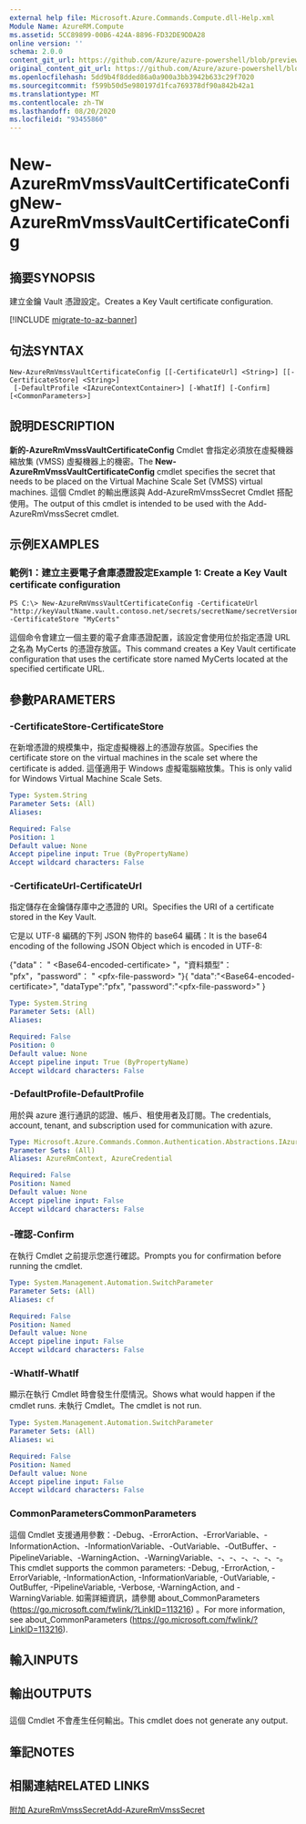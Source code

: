 ```yaml
---
external help file: Microsoft.Azure.Commands.Compute.dll-Help.xml
Module Name: AzureRM.Compute
ms.assetid: 5CC89899-00B6-424A-8896-FD32DE9DDA28
online version: ''
schema: 2.0.0
content_git_url: https://github.com/Azure/azure-powershell/blob/preview/src/ResourceManager/Compute/Stack/Commands.Compute/help/New-AzureRmVmssVaultCertificateConfig.md
original_content_git_url: https://github.com/Azure/azure-powershell/blob/preview/src/ResourceManager/Compute/Stack/Commands.Compute/help/New-AzureRmVmssVaultCertificateConfig.md
ms.openlocfilehash: 5dd9b4f8dded86a0a900a3bb3942b633c29f7020
ms.sourcegitcommit: f599b50d5e980197d1fca769378df90a842b42a1
ms.translationtype: MT
ms.contentlocale: zh-TW
ms.lasthandoff: 08/20/2020
ms.locfileid: "93455860"
---
```

# <span data-ttu-id="67efb-101">New-AzureRmVmssVaultCertificateConfig</span><span class="sxs-lookup"><span data-stu-id="67efb-101">New-AzureRmVmssVaultCertificateConfig</span></span>

## <span data-ttu-id="67efb-102">摘要</span><span class="sxs-lookup"><span data-stu-id="67efb-102">SYNOPSIS</span></span>
<span data-ttu-id="67efb-103">建立金鑰 Vault 憑證設定。</span><span class="sxs-lookup"><span data-stu-id="67efb-103">Creates a Key Vault certificate configuration.</span></span>

[!INCLUDE [migrate-to-az-banner](../../includes/migrate-to-az-banner.md)]

## <span data-ttu-id="67efb-104">句法</span><span class="sxs-lookup"><span data-stu-id="67efb-104">SYNTAX</span></span>

```
New-AzureRmVmssVaultCertificateConfig [[-CertificateUrl] <String>] [[-CertificateStore] <String>]
 [-DefaultProfile <IAzureContextContainer>] [-WhatIf] [-Confirm] [<CommonParameters>]
```

## <span data-ttu-id="67efb-105">說明</span><span class="sxs-lookup"><span data-stu-id="67efb-105">DESCRIPTION</span></span>
<span data-ttu-id="67efb-106">**新的-AzureRmVmssVaultCertificateConfig** Cmdlet 會指定必須放在虛擬機器縮放集 (VMSS) 虛擬機器上的機密。</span><span class="sxs-lookup"><span data-stu-id="67efb-106">The **New-AzureRmVmssVaultCertificateConfig** cmdlet specifies the secret that needs to be placed on the Virtual Machine Scale Set (VMSS) virtual machines.</span></span>
<span data-ttu-id="67efb-107">這個 Cmdlet 的輸出應該與 Add-AzureRmVmssSecret Cmdlet 搭配使用。</span><span class="sxs-lookup"><span data-stu-id="67efb-107">The output of this cmdlet is intended to be used with the Add-AzureRmVmssSecret cmdlet.</span></span>

## <span data-ttu-id="67efb-108">示例</span><span class="sxs-lookup"><span data-stu-id="67efb-108">EXAMPLES</span></span>

### <span data-ttu-id="67efb-109">範例1：建立主要電子倉庫憑證設定</span><span class="sxs-lookup"><span data-stu-id="67efb-109">Example 1: Create a Key Vault certificate configuration</span></span>
```
PS C:\> New-AzureRmVmssVaultCertificateConfig -CertificateUrl "http://keyVaultName.vault.contoso.net/secrets/secretName/secretVersion" -CertificateStore "MyCerts"
```

<span data-ttu-id="67efb-110">這個命令會建立一個主要的電子倉庫憑證配置，該設定會使用位於指定憑證 URL 之名為 MyCerts 的憑證存放區。</span><span class="sxs-lookup"><span data-stu-id="67efb-110">This command creates a Key Vault certificate configuration that uses the certificate store named MyCerts located at the specified certificate URL.</span></span>

## <span data-ttu-id="67efb-111">參數</span><span class="sxs-lookup"><span data-stu-id="67efb-111">PARAMETERS</span></span>

### <span data-ttu-id="67efb-112">-CertificateStore</span><span class="sxs-lookup"><span data-stu-id="67efb-112">-CertificateStore</span></span>
<span data-ttu-id="67efb-113">在新增憑證的規模集中，指定虛擬機器上的憑證存放區。</span><span class="sxs-lookup"><span data-stu-id="67efb-113">Specifies the certificate store on the virtual machines in the scale set where the certificate is added.</span></span>
<span data-ttu-id="67efb-114">這僅適用于 Windows 虛擬電腦縮放集。</span><span class="sxs-lookup"><span data-stu-id="67efb-114">This is only valid for Windows Virtual Machine Scale Sets.</span></span>

```yaml
Type: System.String
Parameter Sets: (All)
Aliases: 

Required: False
Position: 1
Default value: None
Accept pipeline input: True (ByPropertyName)
Accept wildcard characters: False
```

### <span data-ttu-id="67efb-115">-CertificateUrl</span><span class="sxs-lookup"><span data-stu-id="67efb-115">-CertificateUrl</span></span>
<span data-ttu-id="67efb-116">指定儲存在金鑰儲存庫中之憑證的 URI。</span><span class="sxs-lookup"><span data-stu-id="67efb-116">Specifies the URI of a certificate stored in the Key Vault.</span></span>

<span data-ttu-id="67efb-117">它是以 UTF-8 編碼的下列 JSON 物件的 base64 編碼：</span><span class="sxs-lookup"><span data-stu-id="67efb-117">It is the base64 encoding of the following JSON Object which is encoded in UTF-8:</span></span>


<span data-ttu-id="67efb-118">{"data"： " \<Base64-encoded-certificate\> "，"資料類型"： "pfx"，"password"： " \<pfx-file-password\> "}</span><span class="sxs-lookup"><span data-stu-id="67efb-118">{ "data":"\<Base64-encoded-certificate\>", "dataType":"pfx", "password":"\<pfx-file-password\>" }</span></span>

```yaml
Type: System.String
Parameter Sets: (All)
Aliases: 

Required: False
Position: 0
Default value: None
Accept pipeline input: True (ByPropertyName)
Accept wildcard characters: False
```

### <span data-ttu-id="67efb-119">-DefaultProfile</span><span class="sxs-lookup"><span data-stu-id="67efb-119">-DefaultProfile</span></span>
<span data-ttu-id="67efb-120">用於與 azure 進行通訊的認證、帳戶、租使用者及訂閱。</span><span class="sxs-lookup"><span data-stu-id="67efb-120">The credentials, account, tenant, and subscription used for communication with azure.</span></span>

```yaml
Type: Microsoft.Azure.Commands.Common.Authentication.Abstractions.IAzureContextContainer
Parameter Sets: (All)
Aliases: AzureRmContext, AzureCredential

Required: False
Position: Named
Default value: None
Accept pipeline input: False
Accept wildcard characters: False
```

### <span data-ttu-id="67efb-121">-確認</span><span class="sxs-lookup"><span data-stu-id="67efb-121">-Confirm</span></span>
<span data-ttu-id="67efb-122">在執行 Cmdlet 之前提示您進行確認。</span><span class="sxs-lookup"><span data-stu-id="67efb-122">Prompts you for confirmation before running the cmdlet.</span></span>

```yaml
Type: System.Management.Automation.SwitchParameter
Parameter Sets: (All)
Aliases: cf

Required: False
Position: Named
Default value: None
Accept pipeline input: False
Accept wildcard characters: False
```

### <span data-ttu-id="67efb-123">-WhatIf</span><span class="sxs-lookup"><span data-stu-id="67efb-123">-WhatIf</span></span>
<span data-ttu-id="67efb-124">顯示在執行 Cmdlet 時會發生什麼情況。</span><span class="sxs-lookup"><span data-stu-id="67efb-124">Shows what would happen if the cmdlet runs.</span></span> <span data-ttu-id="67efb-125">未執行 Cmdlet。</span><span class="sxs-lookup"><span data-stu-id="67efb-125">The cmdlet is not run.</span></span>

```yaml
Type: System.Management.Automation.SwitchParameter
Parameter Sets: (All)
Aliases: wi

Required: False
Position: Named
Default value: None
Accept pipeline input: False
Accept wildcard characters: False
```

### <span data-ttu-id="67efb-126">CommonParameters</span><span class="sxs-lookup"><span data-stu-id="67efb-126">CommonParameters</span></span>
<span data-ttu-id="67efb-127">這個 Cmdlet 支援通用參數：-Debug、-ErrorAction、-ErrorVariable、-InformationAction、-InformationVariable、-OutVariable、-OutBuffer、-PipelineVariable、-WarningAction、-WarningVariable、-、-、-、-、-、-。</span><span class="sxs-lookup"><span data-stu-id="67efb-127">This cmdlet supports the common parameters: -Debug, -ErrorAction, -ErrorVariable, -InformationAction, -InformationVariable, -OutVariable, -OutBuffer, -PipelineVariable, -Verbose, -WarningAction, and -WarningVariable.</span></span> <span data-ttu-id="67efb-128">如需詳細資訊，請參閱 about_CommonParameters (https://go.microsoft.com/fwlink/?LinkID=113216) 。</span><span class="sxs-lookup"><span data-stu-id="67efb-128">For more information, see about_CommonParameters (https://go.microsoft.com/fwlink/?LinkID=113216).</span></span>

## <span data-ttu-id="67efb-129">輸入</span><span class="sxs-lookup"><span data-stu-id="67efb-129">INPUTS</span></span>

## <span data-ttu-id="67efb-130">輸出</span><span class="sxs-lookup"><span data-stu-id="67efb-130">OUTPUTS</span></span>

###  
<span data-ttu-id="67efb-131">這個 Cmdlet 不會產生任何輸出。</span><span class="sxs-lookup"><span data-stu-id="67efb-131">This cmdlet does not generate any output.</span></span>

## <span data-ttu-id="67efb-132">筆記</span><span class="sxs-lookup"><span data-stu-id="67efb-132">NOTES</span></span>

## <span data-ttu-id="67efb-133">相關連結</span><span class="sxs-lookup"><span data-stu-id="67efb-133">RELATED LINKS</span></span>

[<span data-ttu-id="67efb-134">附加 AzureRmVmssSecret</span><span class="sxs-lookup"><span data-stu-id="67efb-134">Add-AzureRmVmssSecret</span></span>](./Add-AzureRmVmssSecret.md)
